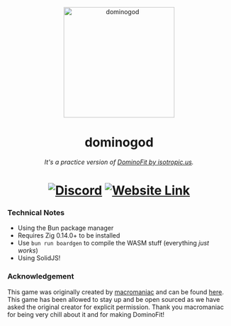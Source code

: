 <p align="center">
  <img src="public/favicon.svg" align="center" alt="dominogod" width=250 />
</p>

<h1 align="center">dominogod</h1>
<p align="center">
  <i>It's a practice version of <a href="https://dominofit.isotropic.us/" target="_blank">DominoFit by isotropic.us</a>.</i>
</p>
<h1 align="center">
  <a href="https://discord.gg/72svprtqT8"><img src="https://img.shields.io/discord/1213601066642579526?logo=discord&logoColor=%237289da&color=%237289da" alt="Discord" /></a>
  <a href="https://dominogod.kunet.dev"><img src="https://img.shields.io/badge/pages-site-blue?logo=cloudflare" alt="Website Link"></a>
</h1>

### Technical Notes
- Using the Bun package manager
- Requires Zig 0.14.0+ to be installed
- Use `bun run boardgen` to compile the WASM stuff (everything *just works*)
- Using SolidJS!

### Acknowledgement
This game was originally created by [macromaniac](https://news.ycombinator.com/item?id=39420966) and can be found [here](https://dominofit.isotropic.us). This game has been allowed to stay up and be open sourced as we have asked the original creator for explicit permission. Thank you macromaniac for being very chill about it and for making DominoFit!
